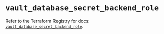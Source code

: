 # `vault_database_secret_backend_role`

Refer to the Terraform Registry for docs: [`vault_database_secret_backend_role`](https://registry.terraform.io/providers/hashicorp/vault/3.25.0/docs/resources/database_secret_backend_role).
